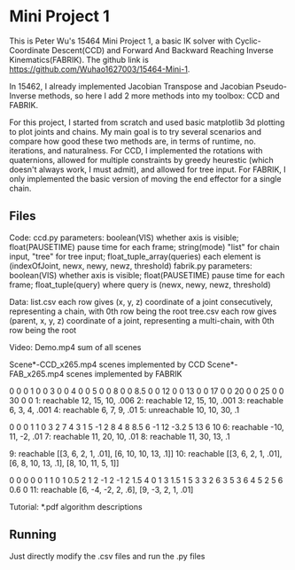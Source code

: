 # Mini Project 1
 This is Peter Wu's 15464 Mini Project 1, a basic IK solver with Cyclic-Coordinate Descent(CCD) and Forward And Backward Reaching Inverse Kinematics(FABRIK). The github link is https://github.com/Wuhao1627003/15464-Mini-1.
 
 In 15462, I already implemented Jacobian Transpose and Jacobian Pseudo-Inverse methods, so here I add 2 more methods into my toolbox: CCD and FABRIK.
 
 For this project, I started from scratch and used basic matplotlib 3d plotting to plot joints and chains. My main goal is to try several scenarios and compare how good these two methods are, in terms of runtime, no. iterations, and naturalness.
 For CCD, I implemented the rotations with quaternions, allowed for multiple constraints by greedy heurestic (which doesn't always work, I must admit), and allowed for tree input. For FABRIK, I only implemented the basic version of moving the end effector for a single chain.
 
## Files
 Code:
  ccd.py parameters: boolean(VIS) whether axis is visible; float(PAUSETIME) pause time for each frame; string(mode) "list" for chain input, "tree" for tree input; float_tuple_array(queries) each element is (indexOfJoint, newx, newy, newz, threshold)
  fabrik.py parameters: boolean(VIS) whether axis is visible; float(PAUSETIME) pause time for each frame; float_tuple(query) where query is (newx, newy, newz, threshold)
  
 Data:
  list.csv each row gives (x, y, z) coordinate of a joint consecutively, representing a chain, with 0th row being the root
  tree.csv each row gives (parent, x, y, z) coordinate of a joint, representing a multi-chain, with 0th row being the root
  
 Video:
  Demo.mp4 sum of all scenes

  Scene*-CCD_x265.mp4 scenes implemented by CCD
  Scene*-FAB_x265.mp4 scenes implemented by FABRIK

  0	  0	0
  1	  0	0
  3	  0	0
  4	  0	0
  5	  0	0
  8	  0	0
  8.5	0	0
  12	0	0
  13	0	0
  17	0	0
  20	0	0
  25	0	0
  30	0	0
  1: reachable 12, 15, 10, .006
  2: reachable 12, 15, 10, .001
  3: reachable 6, 3, 4, .001
  4: reachable 6, 7, 9, .01
  5: unreachable 10, 10, 30, .1

  0	  0	   0
  1	  1	   0
  3	  2	   7
  4	  3	   1
  5	  -1	 2
  8	  4	   8
  8.5	6	   -1
  12	-3.2 5
  13	6	   10
  6: reachable -10, 11, -2, .01
  7: reachable 11, 20, 10, .01
  8: reachable 11, 30, 13, .1

  9: reachable [[3, 6, 2, 1, .01], [6, 10, 10, 13, .1]]
  10: reachable [[3, 6, 2, 1, .01], [6, 8, 10, 13, .1], [8, 10, 11, 5, 1]]

  0	0	  0	  0
  0	1	  1	  0
  1	0.5	2	  1
  2	-1	2	  -1
  2	1.5	4	  0
  1	3	  1.5	1
  5	3	  3	  2
  6	3	  5	  3
  6	4	  5	  2
  5	6	  0.6	0
  11: reachable [6, -4, -2, 2, .6], [9, -3, 2, 1, .01]

  Tutorial:
    *.pdf algorithm descriptions

  
## Running
 Just directly modify the .csv files and run the .py files
